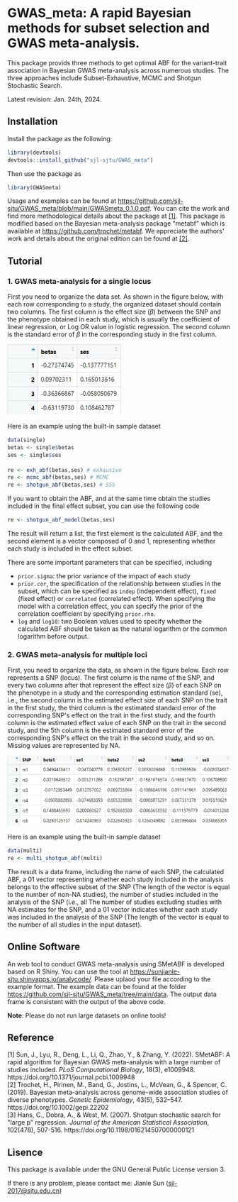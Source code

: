 # GWAS_meta: A rapid Bayesian methods for subset selection and GWAS meta-analysis.
This package provids three methods to get optimal ABF for the variant-trait association in Bayesian GWAS meta-analysis across numerous studies. The three approaches include Subset-Exhaustive, MCMC and Shotgun Stochastic Search. 

Latest revision: Jan. 24th, 2024.

## Installation
Install the package as the following:
```R
library(devtools)
devtools::install_github("sjl-sjtu/GWAS_meta")
```
Then use the package as
```R
library(GWASmeta)
```
Usage and examples can be found at https://github.com/sjl-sjtu/GWAS_meta/blob/main/GWASmeta_0.1.0.pdf. You can cite the work and find more methodological details about the package at [[1]](#rf1). This package is modified based on the Bayesian meta-analysis package "metabf" which is available at https://github.com/trochet/metabf. We appreciate the authors' work and details about the original edition can be found at [[2]](#rf2).

## Tutorial
### 1. GWAS meta-analysis for a single locus
First you need to organize the data set. As shown in the figure below,  with each row corresponding to a study, the organized dataset should contain two columns. The first column is the effect size ($\beta$) between the SNP and the phenotype obtained in each study, which is usually the coefficient of linear regression, or Log OR value in logistic regression. The second column is the standard error of $\beta$ in the corresponding study in the first column.

![image](https://github.com/sjl-sjtu/GWAS_meta/blob/main/software/www/single.png)

Here is an example using the built-in sample dataset
```R
data(single)
betas <- single$betas
ses <- single$ses

re <- exh_abf(betas,ses) # exhausive
re <- mcmc_abf(betas,ses) # MCMC
re <- shotgun_abf(betas,ses) # SSS
```

If you want to obtain the ABF, and at the same time obtain the studies included in the final effect subset, you can use the following code
```R
re <- shotgun_abf_model(betas,ses)
```
The result will return a list, the first element is the calculated ABF, and the second element is a vector composed of 0 and 1, representing whether each study is included in the effect subset.

There are some important parameters that can be specified, including
* `prior.sigma`: the prior variance of the impact of each study
* `prior.cor`, the specification of the relationship between studies in the subset, which can be specified as `indep` (independent effect), `fixed` (fixed effect) or `correlated` (correlated effect). When specifying the model with a correlation effect, you can specify the prior of the correlation coefficient by specifying `prior.rho`. ​​
* `log` and `log10`: two Boolean values used to specify whether the calculated ABF should be taken as the natural logarithm or the common logarithm before output.

### 2. GWAS meta-analysis for multiple loci
First, you need to organize the data, as shown in the figure below. Each row represents a SNP (locus). The first column is the name of the SNP, and every two columns after that represent the effect size ($\beta$) of each SNP on the phenotype in a study and the corresponding estimation standard (se), i.e., the second column is the estimated effect size of each SNP on the trait in the first study, the third column is the estimated standard error of the corresponding SNP's effect on the trait in the first study, and the fourth column is the estimated effect value of each SNP on the trait in the second study, and the 5th column is the estimated standard error of the corresponding SNP's effect on the trait in the second study, and so on. Missing values ​​are represented by NA.

![image](https://github.com/sjl-sjtu/GWAS_meta/blob/main/software/www/multiple.png)

Here is an example using the built-in sample dataset
```R
data(multi)
re <- multi_shotgun_abf(multi)
```
The result is a data frame, including the name of each SNP, the calculated ABF, a 01 vector representing whether each study included in the analysis belongs to the effective subset of the SNP (The length of the vector is equal to the number of non-NA studies), the number of studies included in the analysis of the SNP (i.e., all The number of studies excluding studies with NA estimates for the SNP, and a 01 vector indicates whether each study was included in the analysis of the SNP (The length of the vector is equal to the number of all studies in the input dataset).

## Online Software
An web tool to conduct GWAS meta-analysis using SMetABF is developed based on R Shiny. You can use the tool at https://sunjianle-sjtu.shinyapps.io/analycode/. Please uplaod your file according to the example format. The example data can be found at the folder https://github.com/sjl-sjtu/GWAS_meta/tree/main/data. The output data frame is consistent with the output of the above code.

**Note**: Please do not run large datasets on online tools!

## Reference
<div id="rf1"></div>
[1] Sun, J., Lyu, R., Deng, L., Li, Q., Zhao, Y., & Zhang, Y. (2022). SMetABF: A rapid algorithm for Bayesian GWAS meta-analysis with a large number of studies included. <i>PLoS Computational Biology</i>, 18(3), e1009948. https://doi.org/10.1371/journal.pcbi.1009948
<div id="rf2"></div>
[2] Trochet, H., Pirinen, M., Band, G., Jostins, L., McVean, G., & Spencer, C. (2019). Bayesian meta-analysis across genome-wide association studies of diverse phenotypes. <i>Genetic Epidemiology</i>, 43(5), 532–547. https://doi.org/10.1002/gepi.22202
<div id="rf3"></div>
[3] Hans, C., Dobra, A., & West, M. (2007). Shotgun stochastic search for "large p" regression. <i>Journal of the American Statistical Association</i>, 102(478), 507-516. https://doi.org/10.1198/016214507000000121

## Lisence
This package is available under the GNU General Public License version 3.

If there is any problem, please contact me: Jianle Sun (sjl-2017@sjtu.edu.cn)
